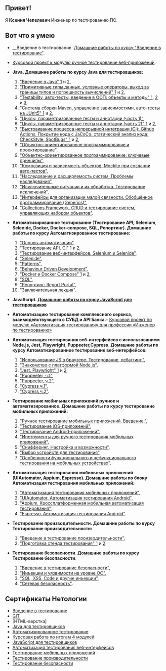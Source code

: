 ## Привет! 
Я **Ксения Чепелевич** Инженер по тестированию ПО.

## Вот что я умею
* __Введение в тестирование. [Домашние работы по курсу "Введение в тестирование"](https://github.com/KseniyaChepelevich/Chepelevich-Kseniya/blob/main/Homework_for_the_course_Introduction_to_Testing.md). 

  
* [Курсовой проект к модулю ручное тестирование веб-приложений](https://docs.google.com/document/d/1pOtzILhWQmmu8U28rY-2aazheYXkDWrpZtsamq9uwgk/edit?usp=sharing).
* __Java. Домашние работы по курсу Java для тестировщиков:__
  1.  ["Введение в Java" 1](https://github.com/KseniyaChepelevich/Money-Transfer) и [2](https://github.com/KseniyaChepelevich/Credit-Card-Number-Validator),  
  1.  ["Примитивные типы данных, условные операторы, выход за границы типов и погрешность вычислений" 1](https://github.com/KseniyaChepelevich/Miles.git) и [2](https://github.com/KseniyaChepelevich/Get-one-ruble-for-every-100.git),  
  1.  ["Testability, авто-тесты, введение в ООП: объекты и методы" 1](https://github.com/KseniyaChepelevich/New-Miles.git), [2](https://github.com/KseniyaChepelevich/Body-mass-index.git) и [3](https://github.com/KseniyaChepelevich/Loan-calculator.git),  
  1.  ["Система сборки Maven, управление зависимостями, авто-тесты на JUnit5" 1](https://github.com/KseniyaChepelevich/bonus-calc-test1.git) и [2](https://github.com/KseniyaChepelevich/bonus-service.git),  
  1.  ["Циклы, параметризованные тесты и аннотации (часть 1)"](https://github.com/KseniyaChepelevich/SQRService.git),  
  1.  ["Циклы, параметризованные тесты и аннотации (часть 2)" 1](https://github.com/KseniyaChepelevich/Statistic-Service.git) и [2](https://github.com/KseniyaChepelevich/Bonus.git),  
  1.  ["Выстраивание процесса непрерывной интеграции (CI): Github Actions. Покрытие кода с JaCoCo, статический анализ кода: CheckStyle, SpotBugs" 1](https://github.com/KseniyaChepelevich/Check-Style.git) и [2](https://github.com/KseniyaChepelevich/Stop-bugs.git),  
  1.  ["Объектно-ориентированное программирование и проектирование"](https://github.com/KseniyaChepelevich/Radioman.git),  
  1.  ["Объектно-ориентированное программирование: ключевые принципы"](https://github.com/KseniyaChepelevich/Vk.git),  
  1.  ["Композиция и зависимость объектов. Mockito при создании авто-тестов"](https://github.com/KseniyaChepelevich/Poster-manager.git),  
  1.  ["Наследование и расширяемость систем. Проблемы наследования"](https://github.com/KseniyaChepelevich/Product-new.git),  
  1.  ["Исключительные ситуации и их обработка. Тестирование исключений"](https://github.com/KseniyaChepelevich/ProductManager2.git),  
  1.  ["Интерфейсы для организации малой связности. Обобщённое программирование (Generics)"](https://github.com/KseniyaChepelevich/Ticket-search.git),  
  1.  ["Collections Framework. CRUD и тестирование систем, управляющих набором объектов"](https://github.com/KseniyaChepelevich/Issues.git).
* __Автоматизированное тестирование (Тестирование API, Selenium, Selenide, Docker, Docker-compose, SQL, Репортинг). Домашние работы по курсу Автоматизированное тестирование:__

  1.  ["Основы автоматизации"](https://github.com/KseniyaChepelevich/-CashbackHackerNew),  
  1.  ["Тестирование API. CI" 1](https://github.com/KseniyaChepelevich/TestingAPICI) и [2](https://github.com/KseniyaChepelevich/postman_echo),  
  1.  ["Тестирование веб-интерфейсов, Selenium и Selenide"](https://github.com/KseniyaChepelevich/card_order),  
  1.  ["Selenide"](https://github.com/KseniyaChepelevich/Card-delivery-order),  
  1.  ["Patterns"](https://github.com/KseniyaChepelevich/Card-delivery-order-change-date),  
  1.  ["Behaviour Driven Development"](https://github.com/KseniyaChepelevich/page-object.git),  
  1.  ["Docker и Docker Compose" 1](https://github.com/KseniyaChepelevich/PostgrySQL.git) и [2](https://github.com/KseniyaChepelevich/Docker.git),  
  1.  ["SQL"](https://github.com/KseniyaChepelevich/deadline.git),  
  1.  ["Репортинг: Report Portal"](https://github.com/KseniyaChepelevich/Card-delivery-order-change-date.git),  
  1.  ["Заключительная лекция"](https://github.com/KseniyaChepelevich/introduction-of-automation.git). 
* __JavaScript. [Домашние работы по курсу JavaScript для тестировщиков](https://github.com/KseniyaChepelevich/bjs-2-homeworks.git)__

* __Автоматизацию тестирования комплексного сервиса, взаимодействующего с СУБД и API Банка.__- [Курсовой проект по модулю «Автоматизация тестирования» для профессии «Инженер по тестированию»](https://github.com/KseniyaChepelevich/course_project.git)


* __Автоматизация тестирования веб-интерфейсов с использованием Node.js, Jest, Playwright, Puppeeter,Cypress. Домашние работы по курсу Автоматизированное тестирование веб-интерфейсов:__

  1.  ["Использование JS в браузере. Тестирование, дебаггинг."](https://github.com/KseniyaChepelevich/testing_and_debugging.git),  
  1.  ["Знакомство с платформой Node.js"](https://github.com/KseniyaChepelevich/7.2.git),  
  1.  ["Jest. Playwright" 1](https://github.com/KseniyaChepelevich/7.2_Test_Jest.git) и [2](https://github.com/KseniyaChepelevich/Test_Playwright.git),  
  1.  ["Puppeeter, ч.1"](https://github.com/KseniyaChepelevich/7.4_puppeteer_timeout.git),  
  1.  ["Puppeeter, ч.2"](https://github.com/KseniyaChepelevich/7.5_puppeteer_ticket_booking.git),  
  1.  ["Cypress ч.1"](https://github.com/KseniyaChepelevich/CYPRS_1.git),  
  1.  ["Cypress ч.2"](https://github.com/KseniyaChepelevich/Cypress2_cinema.git).
* __Тестирование мобильных приложений ручное и автоматизированное. Домашние работы по курсу тестирование мобильных приложений:__

  1.  ["Ручное тестирование мобильных приложений. Введение."](https://docs.google.com/spreadsheets/d/1WWgN8azxuZx17rD3fjDJuY1G77PNyD3X7Dx35VKAkgs/edit?usp=sharing),  
  1.  ["Тестирование iOS-приложений"](https://docs.google.com/spreadsheets/d/1YanC6tAY_TpZ0a_NlSZP2hSJ5ojX78-qei2lgLO3q3o/edit?usp=sharing),  
  1.  ["Тестирование Android-приложений"](https://docs.google.com/spreadsheets/d/1-0KU-UJ1CshVASI0YQbqLYKK13ITyk4lu9CZQ0LYmSg/edit?usp=sharing),  
  1.  ["Инструменты для ручного тестирования мобильных приложений"](https://docs.google.com/spreadsheets/d/1ZOsnv5yS9iJIFh-KAmpqfSxZyibOM437lISr6khqd9Q/edit?usp=sharing),  
  1.  ["Снифферинг. Настройка и возможности"](https://docs.google.com/spreadsheets/d/1eKkr8kRRdH9P4POz4U6Jw5tpvttL23nl0BOyd_ruKu0/edit?usp=sharing),  
  1.  ["Выбор устройств для тестирования"](https://docs.google.com/spreadsheets/d/1aI6D0S9a_UH7Rwxr36PBYHv_XLrFVrkUsO2PqdGmKz4/edit?usp=sharing),  
  1.  ["Особенности функционального и нефункционального тестирования на мобильных устройствах"](https://docs.google.com/document/d/1swRr8cFisz9vD1rwy_a4xA1Lv76WCHzSpLNdGAFJCSI/edit?usp=sharing).
* __Автоматизация тестирования мобильных приложений (UIAutomator, Appium, Espresso). Домашние работы по блоку Автоматизация тестирования мобильных приложений:__ 

  1.  ["Автоматизация тестирования мобильных приложений"](https://github.com/KseniyaChepelevich/2.1_mobile_app_testing_automation.git),  
  1.  ["UIAutomator. Автоматизация тестирования Android"](https://github.com/KseniyaChepelevich/2.2._UI_Automator.git),  
  1.  ["Appium. Кроссплатформенная мобильная автоматизация тестирования"](https://github.com/KseniyaChepelevich/appium-tests.git),  
  1.  ["Espresso. Автоматизация тестирования Android"](https://github.com/KseniyaChepelevich/2.5-espresso.git).
* __Тестирование производительности. Домашние работы по курсу Тестирование производительности:__ 

  1. ["Введение в тестирование производительности"](https://docs.google.com/document/d/1AeEF4eiATyasRt68-JMK68Q8zHkO8LbAmfDgJmmntvU/edit?usp=sharing),  
  1.  ["Подготовка стенда тестирования" 1](https://github.com/KseniyaChepelevich/prometheus.git) и [2](https://github.com/KseniyaChepelevich/telegraf_grafana.git).
* __Тестирование безопасности. Домашние работы по курсу Тестирование безопасности:__ 

  1.  ["Введение в тестирование безопасности"](https://docs.google.com/document/d/1K3KFQ79TXgJjVPRZjyDj295LP-9xP7aSMNKoypasjCg/edit?usp=sharing),  
  1.  ["Инъекции и уязвимости на уровне ОС"](https://docs.google.com/document/d/1iQk5lqdrZDCigcVqy5IeiL4WYDMneSLEilVkpu-gFG0/edit?usp=sharing),  
  1.  ["SQL, XSS, Code и другие инъекции"](https://docs.google.com/document/d/1_dbreUzH1jHt-9TWs3B9avvIRw9Vg-Se7_wtMx9Lnnw/edit?usp=sharing),  
  1.  ["Сетевая безопасность"](https://docs.google.com/document/d/13z71nrB48XTzwGms12WhpkO_QOKSACAvlpv542kMw_o/edit?usp=sharing).


## Сертификаты Нетологии

* [Введение в тестирование]()
* [GIT]()
* [HTML-верстка]
* [Java для тестировщиков]()
* [Автоматизированное тестирование]()
* [Курсовая работа по итогам 4 модулей]()
* [JavaScript для тестировщиков]()
* [Автоматизация тестирования веб-интерфейсов]()
* [Тестирование мобильных приложений]()
* [Тестирование производительности]()
* [Тестирование безопасности]()
